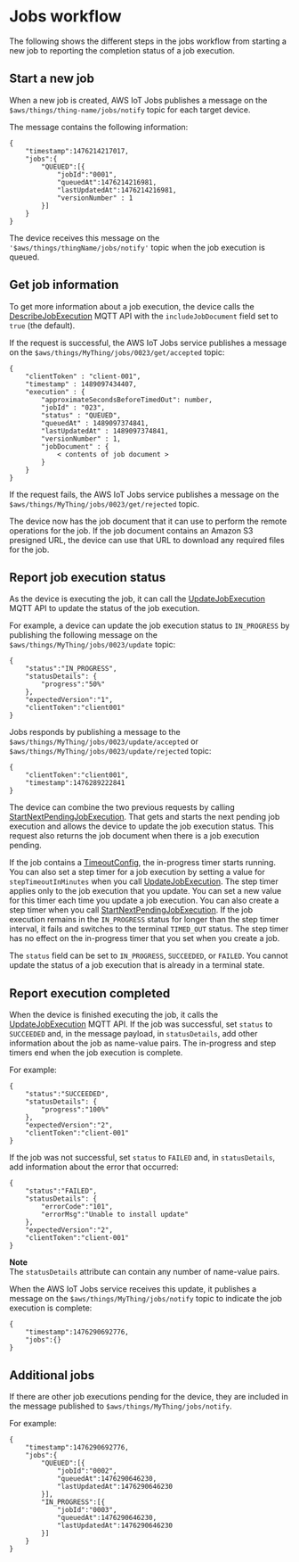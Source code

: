 # Jobs workflow<a name="jobs-workflow-jobs-online"></a>

The following shows the different steps in the jobs workflow from starting a new job to reporting the completion status of a job execution\.

## Start a new job<a name="jobs-respond-new-job"></a>

When a new job is created, AWS IoT Jobs publishes a message on the `$aws/things/thing-name/jobs/notify` topic for each target device\.

The message contains the following information:

```
{
    "timestamp":1476214217017,
    "jobs":{
        "QUEUED":[{
            "jobId":"0001",
            "queuedAt":1476214216981,
            "lastUpdatedAt":1476214216981,
            "versionNumber" : 1
        }]
    }
}
```

The device receives this message on the `'$aws/things/thingName/jobs/notify'` topic when the job execution is queued\.

## Get job information<a name="jobs-respond-get-job"></a>

To get more information about a job execution, the device calls the [DescribeJobExecution](jobs-mqtt-api.md#mqtt-describejobexecution) MQTT API with the `includeJobDocument` field set to `true` \(the default\)\.

If the request is successful, the AWS IoT Jobs service publishes a message on the `$aws/things/MyThing/jobs/0023/get/accepted` topic:

```
{
    "clientToken" : "client-001",
    "timestamp" : 1489097434407,
    "execution" : {
        "approximateSecondsBeforeTimedOut": number,
        "jobId" : "023",
        "status" : "QUEUED",
        "queuedAt" : 1489097374841,
        "lastUpdatedAt" : 1489097374841,
        "versionNumber" : 1,
        "jobDocument" : {
            < contents of job document >
        }
    }
}
```

If the request fails, the AWS IoT Jobs service publishes a message on the `$aws/things/MyThing/jobs/0023/get/rejected` topic\.

The device now has the job document that it can use to perform the remote operations for the job\. If the job document contains an Amazon S3 presigned URL, the device can use that URL to download any required files for the job\.

## Report job execution status<a name="jobs-job-processing"></a>

As the device is executing the job, it can call the [UpdateJobExecution](jobs-mqtt-api.md#mqtt-updatejobexecution) MQTT API to update the status of the job execution\.

For example, a device can update the job execution status to `IN_PROGRESS` by publishing the following message on the `$aws/things/MyThing/jobs/0023/update` topic:

```
{
    "status":"IN_PROGRESS",
    "statusDetails": {
        "progress":"50%"
    },
    "expectedVersion":"1",
    "clientToken":"client001"
}
```

Jobs responds by publishing a message to the `$aws/things/MyThing/jobs/0023/update/accepted` or `$aws/things/MyThing/jobs/0023/update/rejected` topic:

```
{
    "clientToken":"client001",
    "timestamp":1476289222841
}
```

The device can combine the two previous requests by calling [StartNextPendingJobExecution](jobs-mqtt-api.md#mqtt-startnextpendingjobexecution)\. That gets and starts the next pending job execution and allows the device to update the job execution status\. This request also returns the job document when there is a job execution pending\.

If the job contains a [TimeoutConfig](https://docs.aws.amazon.com/iot/latest/apireference/API_TimeoutConfig.html), the in\-progress timer starts running\. You can also set a step timer for a job execution by setting a value for `stepTimeoutInMinutes` when you call [UpdateJobExecution](https://docs.aws.amazon.com/iot/latest/apireference/API_iot-jobs-data_UpdateJobExecution.html)\. The step timer applies only to the job execution that you update\. You can set a new value for this timer each time you update a job execution\. You can also create a step timer when you call [StartNextPendingJobExecution](https://docs.aws.amazon.com/iot/latest/apireference/API_iot-jobs-data_StartNextPendingJobExecution.html)\. If the job execution remains in the `IN_PROGRESS` status for longer than the step timer interval, it fails and switches to the terminal `TIMED_OUT` status\. The step timer has no effect on the in\-progress timer that you set when you create a job\.

The `status` field can be set to `IN_PROGRESS`, `SUCCEEDED`, or `FAILED`\. You cannot update the status of a job execution that is already in a terminal state\.

## Report execution completed<a name="jobs-job-completed"></a>

When the device is finished executing the job, it calls the [UpdateJobExecution](jobs-mqtt-api.md#mqtt-updatejobexecution) MQTT API\. If the job was successful, set `status` to `SUCCEEDED` and, in the message payload, in `statusDetails`, add other information about the job as name\-value pairs\. The in\-progress and step timers end when the job execution is complete\.

For example:

```
{
    "status":"SUCCEEDED",
    "statusDetails": {
        "progress":"100%"
    },
    "expectedVersion":"2",
    "clientToken":"client-001"
}
```

If the job was not successful, set `status` to `FAILED` and, in `statusDetails`, add information about the error that occurred:

```
{
    "status":"FAILED",
    "statusDetails": {
        "errorCode":"101",
        "errorMsg":"Unable to install update"
    },
    "expectedVersion":"2",
    "clientToken":"client-001"
}
```

**Note**  
The `statusDetails` attribute can contain any number of name\-value pairs\.

When the AWS IoT Jobs service receives this update, it publishes a message on the `$aws/things/MyThing/jobs/notify` topic to indicate the job execution is complete:

```
{
    "timestamp":1476290692776,
    "jobs":{}
}
```

## Additional jobs<a name="jobs-additional-job"></a>

If there are other job executions pending for the device, they are included in the message published to `$aws/things/MyThing/jobs/notify`\.

For example:

```
{
    "timestamp":1476290692776,
    "jobs":{
        "QUEUED":[{
            "jobId":"0002",
            "queuedAt":1476290646230,
            "lastUpdatedAt":1476290646230
        }],
        "IN_PROGRESS":[{
            "jobId":"0003",
            "queuedAt":1476290646230,
            "lastUpdatedAt":1476290646230
        }]
    }
}
```